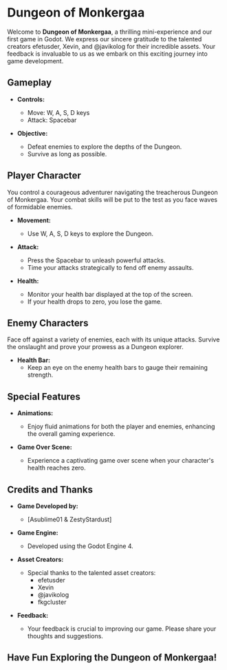 # Dungeon of Monkergaa

Welcome to **Dungeon of Monkergaa**, a thrilling mini-experience and our first game in Godot. We express our sincere gratitude to the talented creators efetusder, Xevin, and @javikolog for their incredible assets. Your feedback is invaluable to us as we embark on this exciting journey into game development.

## Gameplay

- **Controls:**
  - Move: W, A, S, D keys
  - Attack: Spacebar

- **Objective:**
  - Defeat enemies to explore the depths of the Dungeon.
  - Survive as long as possible.

## Player Character

You control a courageous adventurer navigating the treacherous Dungeon of Monkergaa. Your combat skills will be put to the test as you face waves of formidable enemies.

- **Movement:**
  - Use W, A, S, D keys to explore the Dungeon.

- **Attack:**
  - Press the Spacebar to unleash powerful attacks.
  - Time your attacks strategically to fend off enemy assaults.

- **Health:**
  - Monitor your health bar displayed at the top of the screen.
  - If your health drops to zero, you lose the game.

## Enemy Characters

Face off against a variety of enemies, each with its unique attacks. Survive the onslaught and prove your prowess as a Dungeon explorer. 

- **Health Bar:**
  - Keep an eye on the enemy health bars to gauge their remaining strength.

## Special Features

- **Animations:**
  - Enjoy fluid animations for both the player and enemies, enhancing the overall gaming experience.

- **Game Over Scene:**
  - Experience a captivating game over scene when your character's health reaches zero.

## Credits and Thanks

- **Game Developed by:**
  - [Asublime01 & ZestyStardust]

- **Game Engine:**
  - Developed using the Godot Engine 4.

- **Asset Creators:**
  - Special thanks to the talented asset creators:
    - efetusder
    - Xevin
    - @javikolog
    - fkgcluster

- **Feedback:**
  - Your feedback is crucial to improving our game. Please share your thoughts and suggestions.

## Have Fun Exploring the Dungeon of Monkergaa!
